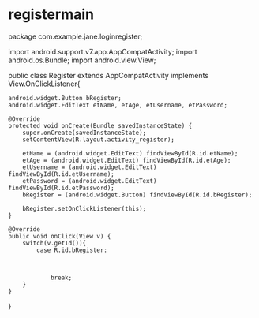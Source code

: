 # registermain

package com.example.jane.loginregister;

import android.support.v7.app.AppCompatActivity;
import android.os.Bundle;
import android.view.View;

public class Register extends AppCompatActivity implements View.OnClickListener{

    android.widget.Button bRegister;
    android.widget.EditText etName, etAge, etUsername, etPassword;

    @Override
    protected void onCreate(Bundle savedInstanceState) {
        super.onCreate(savedInstanceState);
        setContentView(R.layout.activity_register);

        etName = (android.widget.EditText) findViewById(R.id.etName);
        etAge = (android.widget.EditText) findViewById(R.id.etAge);
        etUsername = (android.widget.EditText) findViewById(R.id.etUsername);
        etPassword = (android.widget.EditText) findViewById(R.id.etPassword);
        bRegister = (android.widget.Button) findViewById(R.id.bRegister);

        bRegister.setOnClickListener(this);
    }

    @Override
    public void onClick(View v) {
        switch(v.getId()){
            case R.id.bRegister:



                break;
        }
    }
}
